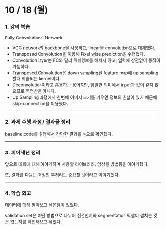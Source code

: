 # 10 / 18 (월)

### 1. 강의 복습

Fully Convolutional Network
- VGG network의 backbone을 사용하고, linear을 convolution으로 대체했다.
- Transposed Convolution을 이용해 Pixel wise prediction을 수행했다.
- Convolution layer는 FC와 달리 위치정보를 해치지 않고, 입력에 상관없이 동작이 가능하다.
- Transposed Convolution은 down sampling된 feature map에 up sampling할때 학습되는 kernel이다.
- Deconvolution이라고 혼용하는 용어지만, 엄밀한 의미에서 input과 값이 같지 않으므로 역연산은 아니다.
- Up Sampling 과정에서 한번에 이미지 크기를 키우면 정보의 손실이 있기 때문에 skip-connection을 이용했다.


---

### 2. 과제 수행 과정 / 결과물 정리

baseline code를 실행해서 간단한 결과를 눈으로 확인했다.

---

### 3. 피어세션 정리

앞으로 대회에 대해 이야기하며 사용할 라이브러리, 앙상블 방법등을 이야기했다.

또, 결과를 다듬는 과정인 후처리도 중요할 것이라고 이야기했다.

---

### 4. 학습 회고

데이터에 대해 알아보고 싶은점이 있었다.

validation set은 어떤 방법으로 나누어 진것인지와 segmentation 픽셀이 겹치는 것은 없는지를 확인해보고 싶었다.